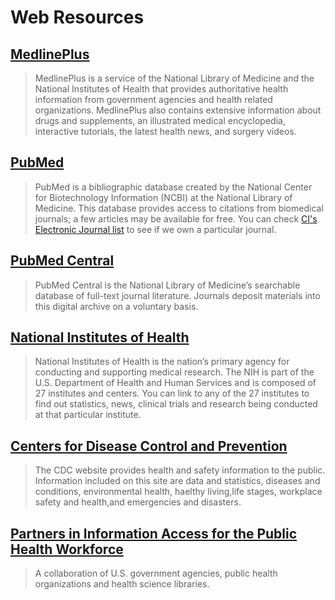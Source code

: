 # Web Resources

## [MedlinePlus](http://medlineplus.gov/)

> MedlinePlus is a service of the National Library of Medicine and the National Institutes of Health that provides authoritative health information from government agencies and health related organizations. MedlinePlus also contains extensive information about drugs and supplements, an illustrated medical encyclopedia, interactive tutorials, the latest health news, and surgery videos.

## [PubMed](http://www.ncbi.nlm.nih.gov/pubmed)

> PubMed is a bibliographic database created by the National Center for Biotechnology Information \(NCBI\) at the National Library of Medicine. This database provides access to citations from biomedical journals; a few articles may be available for free. You can check [CI's Electronic Journal list](https://ci-primo.hosted.exlibrisgroup.com/primo-explore/jsearch?vid=01CALS_UCI&lang=en_US) to see if we own a particular journal.

## [PubMed Central](http://www.pubmedcentral.nih.gov/)

> PubMed Central is the National Library of Medicine’s searchable database of full-text journal literature. Journals deposit materials into this digital archive on a voluntary basis.

## [National Institutes of Health](http://www.nih.gov/index.html)

> National Institutes of Health is the nation’s primary agency for conducting and supporting medical research. The NIH is part of the U.S. Department of Health and Human Services and is composed of 27 institutes and centers. You can link to any of the 27 institutes to find out statistics, news, clinical trials and research being conducted at that particular institute.

## [Centers for Disease Control and Prevention](http://www.cdc.gov/)

> The CDC website provides health and safety information to the public. Information included on this site are data and statistics, diseases and conditions, environmental health, haelthy living,life stages, workplace safety and health,and emergencies and disasters.

## [Partners in Information Access for the Public Health Workforce](http://phpartners.org/)

> A collaboration of U.S. government agencies, public health organizations and health science libraries.



